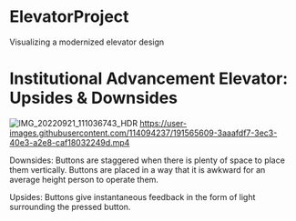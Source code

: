 # ElevatorProject
Visualizing a modernized elevator design

# Institutional Advancement Elevator: Upsides & Downsides
![IMG_20220921_111036743_HDR](https://user-images.githubusercontent.com/114094237/191556246-0c529c37-9b51-41b6-84ed-4eb15f70b7ac.jpg) https://user-images.githubusercontent.com/114094237/191565609-3aaafdf7-3ec3-40e3-a2e8-caf18032249d.mp4



Downsides: Buttons are staggered when there is plenty of space to place them vertically. Buttons are placed in a way that it is awkward for an average height person to operate them.

Upsides: Buttons give instantaneous feedback in the form of light surrounding the pressed button.
